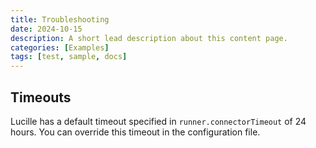 ```yaml
---
title: Troubleshooting
date: 2024-10-15
description: A short lead description about this content page.
categories: [Examples]
tags: [test, sample, docs]
---
```


## Timeouts
Lucille has a default timeout specified in `runner.connectorTimeout` of 24 hours. You can override this timeout in the configuration file. 